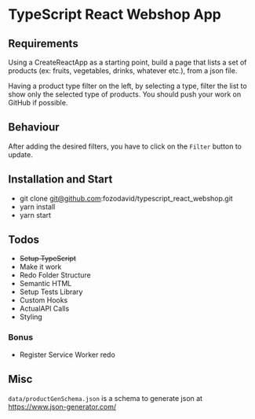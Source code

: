 # TypeScript React Webshop App

## Requirements

Using a CreateReactApp as a starting point, build a page that lists a set of products (ex: fruits, vegetables, drinks, whatever etc.), from a json file.

Having a product type filter on the left, by selecting a type, filter the list to show only the selected type of products.
You should push your work on GitHub if possible.

## Behaviour

After adding the desired filters, you have to click on the `Filter` button to update.

## Installation and Start

* git clone git@github.com:fozodavid/typescript_react_webshop.git
* yarn install
* yarn start

## Todos

* ~~Setup TypeScript~~
* Make it work
* Redo Folder Structure
* Semantic HTML
* Setup Tests Library
* Custom Hooks
* ActualAPI Calls
* Styling

### Bonus
* Register Service Worker redo

## Misc

`data/productGenSchema.json` is a schema to generate json at
https://www.json-generator.com/